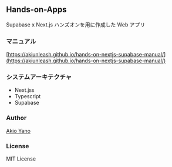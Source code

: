 ## Hands-on-Apps

Supabase x Next.js ハンズオンを用に作成した Web アプリ

### マニュアル

[https://akiunleash.github.io/hands-on-nextjs-supabase-manual/](https://akiunleash.github.io/hands-on-nextjs-supabase-manual/)

### システムアーキテクチャ

- Next.jss
- Typescript
- Supabase

### Author

[Akio Yano](https://github.com/AkiUnleash)

### License

MIT License
